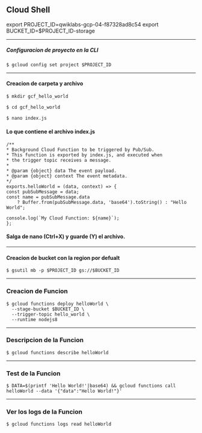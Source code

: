 ## Cloud Shell

export  PROJECT_ID=qwiklabs-gcp-04-f87328ad8c54
export  BUCKET_ID=$PROJECT_ID-storage

--------------------------

##### Configuracion de proyecto en la CLI 
```
$ gcloud config set project $PROJECT_ID
```
--------------------------

####  Creacion de carpeta y archivo 
```sh
$ mkdir gcf_hello_world

$ cd gcf_hello_world 

$ nano index.js
```
#### Lo que contiene el archivo index.js
```
/**
* Background Cloud Function to be triggered by Pub/Sub.
* This function is exported by index.js, and executed when
* the trigger topic receives a message.
*
* @param {object} data The event payload.
* @param {object} context The event metadata.
*/
exports.helloWorld = (data, context) => {
const pubSubMessage = data;
const name = pubSubMessage.data
    ? Buffer.from(pubSubMessage.data, 'base64').toString() : "Hello World";

console.log(`My Cloud Function: ${name}`);
};
```
#### Salga de nano (Ctrl+X) y guarde (Y) el archivo.
--------------------------

#### Creacion de bucket con la region por defualt

```
$ gsutil mb -p $PROJECT_ID gs://$BUCKET_ID
```
--------------------------
### Creacion de Funcion
```
$ gcloud functions deploy helloWorld \
  --stage-bucket $BUCKET_ID \
  --trigger-topic hello_world \
  --runtime nodejs8
```
--------------------------
### Descripcion de la Funcion
```
$ gcloud functions describe helloWorld
```
--------------------------
### Test de la Funcion
```
$ DATA=$(printf 'Hello World!'|base64) && gcloud functions call helloWorld --data '{"data":"Hello World!"}'
```
--------------------------
### Ver los logs de la Funcion
```
$ gcloud functions logs read helloWorld
```